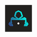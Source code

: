 <div align="center">
  <img src="./Assets/channels4_profile.png" alt="HackABit Logo">
  </img>
</div>
